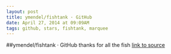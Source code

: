 ```yaml
---
layout: post
title: ymendel/fishtank · GitHub
date: April 27, 2014 at 09:09AM
tags: github, stars, fishtank, marquee
---
```

##ymendel/fishtank · GitHub
thanks for all the fish
[link to source](http://ift.tt/1iwEcld) 
